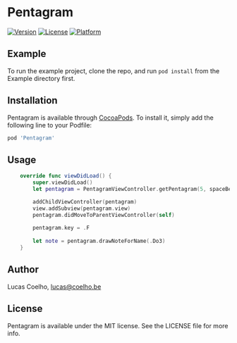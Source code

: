 # Pentagram

[![Version](https://img.shields.io/cocoapods/v/Pentagram.svg?style=flat)](http://cocoapods.org/pods/Pentagram)
[![License](https://img.shields.io/cocoapods/l/Pentagram.svg?style=flat)](http://cocoapods.org/pods/Pentagram)
[![Platform](https://img.shields.io/cocoapods/p/Pentagram.svg?style=flat)](http://cocoapods.org/pods/Pentagram)

## Example

To run the example project, clone the repo, and run `pod install` from the Example directory first.

## Installation

Pentagram is available through [CocoaPods](http://cocoapods.org). To install
it, simply add the following line to your Podfile:

```ruby
pod 'Pentagram'
```

## Usage
```swift
    override func viewDidLoad() {
        super.viewDidLoad()
        let pentagram = PentagramViewController.getPentagram(5, spaceBetweenLines: 24, topPosition: 200)

        addChildViewController(pentagram)
        view.addSubview(pentagram.view)
        pentagram.didMoveToParentViewController(self)
        
        pentagram.key = .F
        
        let note = pentagram.drawNoteForName(.Do3)
    }
```
## Author

Lucas Coelho, lucas@coelho.be

## License

Pentagram is available under the MIT license. See the LICENSE file for more info.
